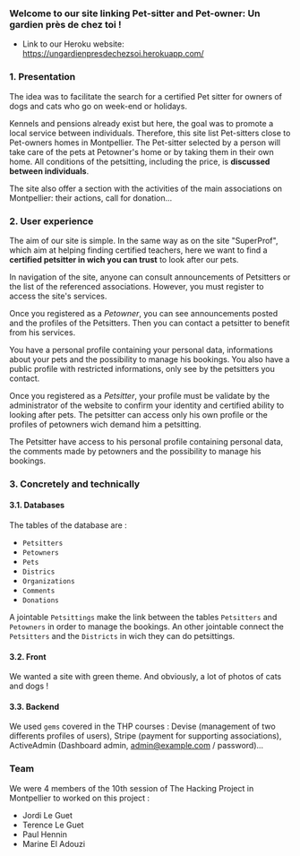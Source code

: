 ### Welcome to our site linking Pet-sitter and Pet-owner: **Un gardien près de chez toi** !

- Link to our Heroku website: https://ungardienpresdechezsoi.herokuapp.com/

### 1. Presentation

The idea was to facilitate the search for a certified Pet sitter for owners of dogs and cats who go on week-end or holidays.

Kennels and pensions already exist but here, the goal was to  promote a local service between individuals. Therefore, this site list Pet-sitters close to Pet-owners homes in Montpellier. The Pet-sitter selected by a person will take care of the pets at Petowner's home or by taking them in their own home. All conditions of the petsitting, including the price, is **discussed between individuals**.

The site also offer a section with the activities of the main associations on Montpellier: their actions, call for donation...

### 2. User experience

The aim of our site is simple. In the same way as on the site "SuperProf", which aim at helping finding certified teachers, here we want to find a **certified petsitter in wich you can trust** to look after our pets.

In navigation of the site, anyone can consult announcements of Petsitters or the list of the referenced associations. However, you must register to access the site's services.

Once you registered as a *Petowner*, you can see announcements posted and the profiles of the Petsitters. Then you can contact a petsitter to benefit from his services.

You have a personal profile containing your personal data, informations about your pets and the possibility to manage his bookings. You also have a public profile with restricted informations, only see by the petsitters you contact.

Once you registered as a *Petsitter*, your profile must be validate by the administrator of the website to confirm your identity and certified ability to looking after pets. The petsitter can access only his own profile or the profiles of petowners wich demand him a petsitting.

The Petsitter have access to his personal profile containing personal data, the comments made by petowners and the possibility to manage his bookings.
​
​
### 3. Concretely and technically

#### 3.1. Databases

The tables of the database are :

* `Petsitters`
* `Petowners`
* `Pets`
* `Districs`
* `Organizations`
* `Comments`
* `Donations`

A jointable `Petsittings` make the link between the tables `Petsitters` and `Petowners` in order to manage the bookings. An other jointable connect the `Petsitters` and the `Districts` in wich they can do petsittings.

#### 3.2. Front

We wanted a site with green theme. And obviously, a lot of photos of cats and dogs !


#### 3.3. Backend

We used `gems` covered in the THP courses : Devise (management of two differents profiles of users), Stripe (payment for supporting associations), ActiveAdmin (Dashboard admin, admin@example.com / password)...

### Team
We were 4 members of the 10th session of The Hacking Project in Montpellier to worked on this project :
- Jordi Le Guet
- Terence Le Guet
- Paul Hennin
- Marine El Adouzi
